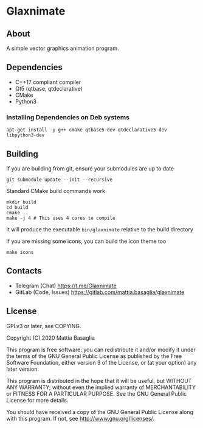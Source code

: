 Glaxnimate
=======================================

About
---------------------------------------

A simple vector graphics animation program.


Dependencies
---------------------------------------

* C++17 compliant compiler
* Qt5 (qtbase, qtdeclarative)
* CMake
* Python3


### Installing Dependencies on Deb systems

    apt-get install -y g++ cmake qtbase5-dev qtdeclarative5-dev libpython3-dev


Building
---------------------------------------

If you are building from git, ensure your submodules are up to date

    git submodule update --init --recursive

Standard CMake build commands work

    mkdir build
    cd build
    cmake ..
    make -j 4 # This uses 4 cores to compile

It will produce the executable `bin/glaxnimate` relative to the build directory

If you are missing some icons, you can build the icon theme too

    make icons


Contacts
---------------------------------------

* Telegram (Chat) https://t.me/Glaxnimate
* GitLab (Code, Issues) https://gitlab.com/mattia.basaglia/glaxnimate


License
---------------------------------------

GPLv3 or later, see COPYING.

Copyright (C) 2020 Mattia Basaglia

This program is free software: you can redistribute it and/or modify
it under the terms of the GNU General Public License as published by
the Free Software Foundation, either version 3 of the License, or
(at your option) any later version.

This program is distributed in the hope that it will be useful,
but WITHOUT ANY WARRANTY; without even the implied warranty of
MERCHANTABILITY or FITNESS FOR A PARTICULAR PURPOSE.  See the
GNU General Public License for more details.

You should have received a copy of the GNU General Public License
along with this program.  If not, see <http://www.gnu.org/licenses/>.
